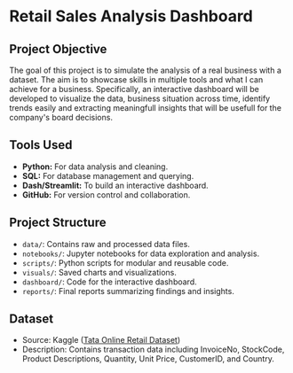 # Retail Sales Analysis Dashboard

## Project Objective
The goal of this project is to simulate the analysis of a real business with a dataset. The aim is to showcase skills in multiple tools and what I can achieve for a business. Specifically, an interactive dashboard will be developed to visualize the data, business situation across time, identify trends easily and extracting meaningfull insights that will be usefull for the company's board decisions.

## Tools Used
- **Python:** For data analysis and cleaning.
- **SQL:** For database management and querying.
- **Dash/Streamlit:** To build an interactive dashboard.
- **GitHub:** For version control and collaboration.

## Project Structure
- `data/`: Contains raw and processed data files.
- `notebooks/`: Jupyter notebooks for data exploration and analysis.
- `scripts/`: Python scripts for modular and reusable code.
- `visuals/`: Saved charts and visualizations.
- `dashboard/`: Code for the interactive dashboard.
- `reports/`: Final reports summarizing findings and insights.

## Dataset
- Source: Kaggle ([Tata Online Retail Dataset](https://www.kaggle.com/datasets/ishanshrivastava28/tata-online-retail-dataset))
- Description: Contains transaction data including InvoiceNo, StockCode, Product Descriptions, Quantity, Unit Price, CustomerID, and Country.
